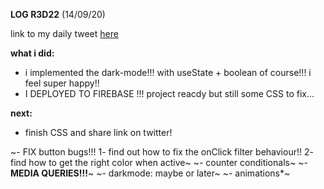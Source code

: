 **LOG R3D22** (14/09/20)

link to my daily tweet [here](https://twitter.com/Nightcoder2/status/1305408913261629442)


**what i did:**

- i implemented the dark-mode!!! with useState + boolean of course!!! i feel super happy!!
- I DEPLOYED TO FIREBASE !!! project reacdy but still some CSS to fix...

**next:**
  
- finish CSS and share link on twitter!

~- FIX button bugs!!! 1- find out how to fix the onClick filter behaviour!! 2- find how to get the right color when active~
~- counter conditionals~
~- **MEDIA QUERIES!!!**~
~- darkmode: maybe or later~
~- animations*~



 
